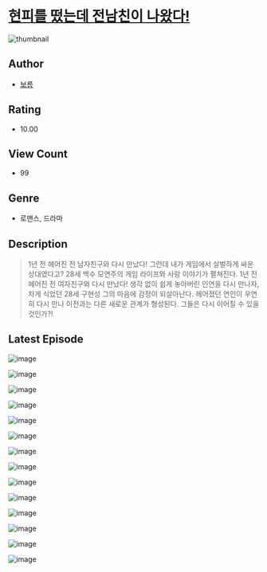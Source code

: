 # [현피를 떴는데 전남친이 나왔다!](https://comic.naver.com/challenge/list?titleId=811187)
![thumbnail](https://image-comic.pstatic.net/user_contents_data/challenge_comic/2023/05/25/282728/upload_7090131683222184550_480x623.jpeg)

## Author
- [보름](https://comic.naver.com/artistTitle?id=282728)

## Rating
- 10.00

## View Count
- 99

## Genre
- 로맨스, 드라마

## Description
> 1년 전 헤어진 전 남자친구와 다시 만났다! 그런데 내가 게임에서 살벌하게 싸운 상대였다고? 28세 백수 모연주의 게임 라이프와 사랑 이야기가 펼쳐진다. 1년 전 헤어진 전 여자친구와 다시 만났다! 생각 없이 쉽게 놓아버린 인연을 다시 만나자, 차게 식었던 28세 구현성 그의 마음에 감정이 되살아난다. 헤어졌던 연인이 우연히 다시 만나 이전과는 다른 새로운 관계가 형성된다. 그들은 다시 이어질 수 있을 것인가?!


## Latest Episode
![image](https://image-comic.pstatic.net/user_contents_data/challenge_comic/2023/05/25/282728/upload_3617623470851580472.jpeg)

![image](https://image-comic.pstatic.net/user_contents_data/challenge_comic/2023/05/25/282728/upload_7233115692893353017.jpeg)

![image](https://image-comic.pstatic.net/user_contents_data/challenge_comic/2023/05/25/282728/upload_3689636873936856373.jpeg)

![image](https://image-comic.pstatic.net/user_contents_data/challenge_comic/2023/05/25/282728/upload_7233115684306249059.jpeg)

![image](https://image-comic.pstatic.net/user_contents_data/challenge_comic/2023/05/25/282728/upload_3474302139515549542.jpeg)

![image](https://image-comic.pstatic.net/user_contents_data/challenge_comic/2023/05/25/282728/upload_3486402070984144952.jpeg)

![image](https://image-comic.pstatic.net/user_contents_data/challenge_comic/2023/05/25/282728/upload_3761691173751699297.jpeg)

![image](https://image-comic.pstatic.net/user_contents_data/challenge_comic/2023/05/25/282728/upload_7233120090859135586.jpeg)

![image](https://image-comic.pstatic.net/user_contents_data/challenge_comic/2023/05/25/282728/upload_7077186243786847800.jpeg)

![image](https://image-comic.pstatic.net/user_contents_data/challenge_comic/2023/05/25/282728/upload_7292507784088728161.jpeg)

![image](https://image-comic.pstatic.net/user_contents_data/challenge_comic/2023/05/25/282728/upload_7148393910957586022.jpeg)

![image](https://image-comic.pstatic.net/user_contents_data/challenge_comic/2023/05/25/282728/upload_3847543258640508472.jpeg)

![image](https://image-comic.pstatic.net/user_contents_data/challenge_comic/2023/05/25/282728/upload_3474867107284727860.jpeg)

![image](https://image-comic.pstatic.net/user_contents_data/challenge_comic/2023/05/25/282728/upload_3833234204904612149.jpeg)
